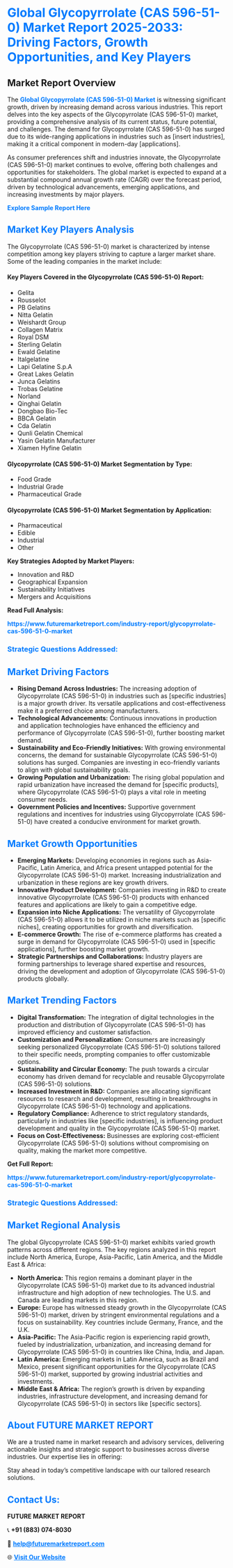 <h1 style="color: #007BFF;">Global Glycopyrrolate (CAS 596-51-0) Market Report 2025-2033: Driving Factors, Growth Opportunities, and Key Players</h1>

<section id="overview">
<h2>Market Report Overview</h2>
<p>The <a href="https://www.futuremarketreport.com/industry-report/glycopyrrolate-cas-596-51-0-market" style="color: #007BFF; text-decoration: none;"><strong>Global Glycopyrrolate (CAS 596-51-0) Market</strong></a> is witnessing significant growth, driven by increasing demand across various industries. This report delves into the key aspects of the Glycopyrrolate (CAS 596-51-0) market, providing a comprehensive analysis of its current status, future potential, and challenges. The demand for Glycopyrrolate (CAS 596-51-0) has surged due to its wide-ranging applications in industries such as [insert industries], making it a critical component in modern-day [applications].</p>
<p>As consumer preferences shift and industries innovate, the Glycopyrrolate (CAS 596-51-0) market continues to evolve, offering both challenges and opportunities for stakeholders. The global market is expected to expand at a substantial compound annual growth rate (CAGR) over the forecast period, driven by technological advancements, emerging applications, and increasing investments by major players.</p>
</section>

<section id="overview">
<p><a href="https://www.futuremarketreport.com/request-sample/reportId=32365" style="color: #007BFF; text-decoration: none;"><strong>Explore Sample Report Here</strong></a></p>
</section>

<section id="key-players">
<h2 style="color: #007BFF;">Market Key Players Analysis</h2>
<p>The Glycopyrrolate (CAS 596-51-0) market is characterized by intense competition among key players striving to capture a larger market share. Some of the leading companies in the market include:</p>
<h4>Key Players Covered in the Glycopyrrolate (CAS 596-51-0) Report:</h4>
<ul><li>Gelita</li><li>Rousselot</li><li>PB Gelatins</li><li>Nitta Gelatin</li><li>Weishardt Group</li><li>Collagen Matrix</li><li>Royal DSM</li><li>Sterling Gelatin</li><li>Ewald Gelatine</li><li>Italgelatine</li><li>Lapi Gelatine S.p.A</li><li>Great Lakes Gelatin</li><li>Junca Gelatins</li><li>Trobas Gelatine</li><li>Norland</li><li>Qinghai Gelatin</li><li>Dongbao Bio-Tec</li><li>BBCA Gelatin</li><li>Cda Gelatin</li><li>Qunli Gelatin Chemical</li><li>Yasin Gelatin Manufacturer</li><li>Xiamen Hyfine Gelatin</li></ul>
<h4>Glycopyrrolate (CAS 596-51-0) Market Segmentation by Type:</h4>
<ul><li>Food Grade</li><li>Industrial Grade</li><li>Pharmaceutical Grade</li></ul>

<h4>Glycopyrrolate (CAS 596-51-0) Market Segmentation by Application:</h4>
<ul><li>Pharmaceutical</li><li>Edible</li><li>Industrial</li><li>Other</li></ul>
<p><strong>Key Strategies Adopted by Market Players:</strong></p>
<ul>
<li>Innovation and R&D</li>
<li>Geographical Expansion</li>
<li>Sustainability Initiatives</li>
<li>Mergers and Acquisitions</li>
</ul>
</section>

<section>
<p><strong>Read Full Analysis: </strong></p><a href="https://www.futuremarketreport.com/industry-report/glycopyrrolate-cas-596-51-0-market" style="color: #007BFF; text-decoration: none;"><strong>https://www.futuremarketreport.com/industry-report/glycopyrrolate-cas-596-51-0-market</strong></a>
<h3 style="color: #007BFF;">Strategic Questions Addressed:</h3>
</section>

<section id="driving-factors">
<h2 style="color: #007BFF;">Market Driving Factors</h2>
<ul>
<li><strong>Rising Demand Across Industries:</strong> The increasing adoption of Glycopyrrolate (CAS 596-51-0) in industries such as [specific industries] is a major growth driver. Its versatile applications and cost-effectiveness make it a preferred choice among manufacturers.</li>
<li><strong>Technological Advancements:</strong> Continuous innovations in production and application technologies have enhanced the efficiency and performance of Glycopyrrolate (CAS 596-51-0), further boosting market demand.</li>
<li><strong>Sustainability and Eco-Friendly Initiatives:</strong> With growing environmental concerns, the demand for sustainable Glycopyrrolate (CAS 596-51-0) solutions has surged. Companies are investing in eco-friendly variants to align with global sustainability goals.</li>
<li><strong>Growing Population and Urbanization:</strong> The rising global population and rapid urbanization have increased the demand for [specific products], where Glycopyrrolate (CAS 596-51-0) plays a vital role in meeting consumer needs.</li>
<li><strong>Government Policies and Incentives:</strong> Supportive government regulations and incentives for industries using Glycopyrrolate (CAS 596-51-0) have created a conducive environment for market growth.</li>
</ul>
</section>

<section id="growth-opportunities">
<h2 style="color: #007BFF;">Market Growth Opportunities</h2>
<ul>
<li><strong>Emerging Markets:</strong> Developing economies in regions such as Asia-Pacific, Latin America, and Africa present untapped potential for the Glycopyrrolate (CAS 596-51-0) market. Increasing industrialization and urbanization in these regions are key growth drivers.</li>
<li><strong>Innovative Product Development:</strong> Companies investing in R&D to create innovative Glycopyrrolate (CAS 596-51-0) products with enhanced features and applications are likely to gain a competitive edge.</li>
<li><strong>Expansion into Niche Applications:</strong> The versatility of Glycopyrrolate (CAS 596-51-0) allows it to be utilized in niche markets such as [specific niches], creating opportunities for growth and diversification.</li>
<li><strong>E-commerce Growth:</strong> The rise of e-commerce platforms has created a surge in demand for Glycopyrrolate (CAS 596-51-0) used in [specific applications], further boosting market growth.</li>
<li><strong>Strategic Partnerships and Collaborations:</strong> Industry players are forming partnerships to leverage shared expertise and resources, driving the development and adoption of Glycopyrrolate (CAS 596-51-0) products globally.</li>
</ul>
</section>

<section id="trending-factors">
<h2 style="color: #007BFF;">Market Trending Factors</h2>
<ul>
<li><strong>Digital Transformation:</strong> The integration of digital technologies in the production and distribution of Glycopyrrolate (CAS 596-51-0) has improved efficiency and customer satisfaction.</li>
<li><strong>Customization and Personalization:</strong> Consumers are increasingly seeking personalized Glycopyrrolate (CAS 596-51-0) solutions tailored to their specific needs, prompting companies to offer customizable options.</li>
<li><strong>Sustainability and Circular Economy:</strong> The push towards a circular economy has driven demand for recyclable and reusable Glycopyrrolate (CAS 596-51-0) solutions.</li>
<li><strong>Increased Investment in R&D:</strong> Companies are allocating significant resources to research and development, resulting in breakthroughs in Glycopyrrolate (CAS 596-51-0) technology and applications.</li>
<li><strong>Regulatory Compliance:</strong> Adherence to strict regulatory standards, particularly in industries like [specific industries], is influencing product development and quality in the Glycopyrrolate (CAS 596-51-0) market.</li>
<li><strong>Focus on Cost-Effectiveness:</strong> Businesses are exploring cost-efficient Glycopyrrolate (CAS 596-51-0) solutions without compromising on quality, making the market more competitive.</li>
</ul>
</section>

<section>
<p><strong>Get Full Report: </strong></p><a href="https://www.futuremarketreport.com/industry-report/glycopyrrolate-cas-596-51-0-market" style="color: #007BFF; text-decoration: none;"><strong>https://www.futuremarketreport.com/industry-report/glycopyrrolate-cas-596-51-0-market</strong></a>
<h3 style="color: #007BFF;">Strategic Questions Addressed:</h3>
</section>


<section id="regional-analysis">
<h2 style="color: #007BFF;">Market Regional Analysis</h2>
<p>The global Glycopyrrolate (CAS 596-51-0) market exhibits varied growth patterns across different regions. The key regions analyzed in this report include North America, Europe, Asia-Pacific, Latin America, and the Middle East & Africa:</p>
<ul>
<li><strong>North America:</strong> This region remains a dominant player in the Glycopyrrolate (CAS 596-51-0) market due to its advanced industrial infrastructure and high adoption of new technologies. The U.S. and Canada are leading markets in this region.</li>
<li><strong>Europe:</strong> Europe has witnessed steady growth in the Glycopyrrolate (CAS 596-51-0) market, driven by stringent environmental regulations and a focus on sustainability. Key countries include Germany, France, and the U.K.</li>
<li><strong>Asia-Pacific:</strong> The Asia-Pacific region is experiencing rapid growth, fueled by industrialization, urbanization, and increasing demand for Glycopyrrolate (CAS 596-51-0) in countries like China, India, and Japan.</li>
<li><strong>Latin America:</strong> Emerging markets in Latin America, such as Brazil and Mexico, present significant opportunities for the Glycopyrrolate (CAS 596-51-0) market, supported by growing industrial activities and investments.</li>
<li><strong>Middle East & Africa:</strong> The region’s growth is driven by expanding industries, infrastructure development, and increasing demand for Glycopyrrolate (CAS 596-51-0) in sectors like [specific sectors].</li>
</ul>
</section>

<footer>
<h2 style="color: #007BFF;">About FUTURE MARKET REPORT</h2>
<p>We are a trusted name in market research and advisory services, delivering actionable insights and strategic support to businesses across diverse industries. Our expertise lies in offering:</p>

<p>Stay ahead in today’s competitive landscape with our tailored research solutions.</p>

<h2 style="color: #007BFF;">Contact Us:</h2>
<p><strong>FUTURE MARKET REPORT</strong></p>
<p>📞 <strong>+91 (883) 074-8030</strong></p>
<p>📧 <strong><a href="mailto:help@futuremarketreport.com" style="color: #007BFF;">help@futuremarketreport.com</a></strong></p>
<p>🌐 <strong><a href="https://www.futuremarketreport.com/" style="color: #007BFF;">Visit Our Website</a></strong></p>
</footer>